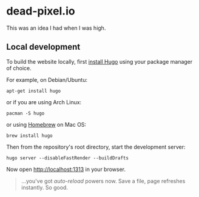 # dead-pixel.io

This was an idea I had when I was high.

## Local development

To build the website locally, first [install Hugo](https://gohugo.io/getting-started/installing)
using your package manager of choice.

For example, on Debian/Ubuntu:
```
apt-get install hugo
```

or if you are using Arch Linux:
```
pacman -S hugo
```

or using [Homebrew](https://brew.sh) on Mac OS:
```
brew install hugo
```

Then from the repository's root directory, start the development server:
```
hugo server --disableFastRender --buildDrafts
```

Now open [http://localhost:1313](http://localhost:1313) in your browser.

> ...you've got *auto-reload* powers now. Save a file, page refreshes instantly. So good.
